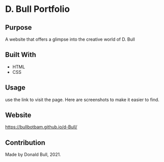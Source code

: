 # D. Bull Portfolio

## Purpose
A website that offers a glimpse into the creative world of D. Bull 

## Built With
* HTML
* CSS

## Usage
use the link to visit the page.  Here are screenshots to make it easier to find.


## Website
 https://bullbotbam.github.io/d-Bull/

## Contribution
Made by Donald Bull, 2021.
